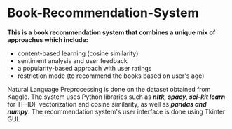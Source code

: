 # Book-Recommendation-System

**This is a book recommendation system that combines a unique mix of approaches which include:** 
- content-based learning (cosine similarity)
- sentiment analysis and user feedback
- a popularity-based approach with user ratings
- restriction mode (to recommend the books based on user's age)

Natural Language Preprocessing is done on the dataset obtained from Kaggle. The system uses Python libraries such as ***nltk, spacy, sci-kit learn*** for TF-IDF vectorization and cosine similarity, as well as ***pandas and numpy***. The recommendation system's user interface is done using Tkinter GUI.
